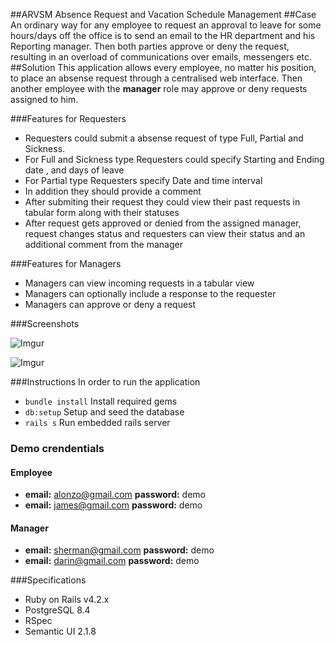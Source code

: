 ##ARVSM
Absence Request and Vacation Schedule Management
##Case
An ordinary way for any employee to request an approval to leave for some hours/days off the office is to send an email to the HR department and his Reporting manager. Then both parties approve or deny the request, resulting in an overload of communications over emails, messengers etc.
##Solution
This application allows every employee, no matter his position, to place an absense request through a centralised web interface. Then another employee with the **manager** role may approve or deny requests assigned to him.

###Features for Requesters
- Requesters could submit a absense request of type Full, Partial and Sickness.
- For Full and Sickness type Requesters could specify Starting and Ending date , and days of leave
- For Partial type Requesters specify Date and time interval
- In addition they should provide a comment
- After submiting their request they could view their past requests  in tabular form along with their statuses
- After request gets approved or denied from the assigned manager, request changes status and requesters can view their status and an additional comment from the manager

###Features for Managers
- Managers can view incoming requests in a tabular view
- Managers can optionally include a response to the requester
- Managers can approve or deny a request

###Screenshots

![Imgur](http://i.imgur.com/KxO0YUs.png)

![Imgur](http://i.imgur.com/DhFaaWf.png)

###Instructions
In order to run the application
- `bundle install` Install required gems
- `db:setup` Setup and seed the database
- `rails s` Run embedded rails server

### Demo crendentials
#### Employee
- **email:** alonzo@gmail.com  **password:**  demo
- **email:** james@gmail.com  **password:**  demo

#### Manager
- **email:** sherman@gmail.com  **password:**  demo
- **email:** darin@gmail.com  **password:**  demo

###Specifications
- Ruby on Rails v4.2.x
- PostgreSQL 8.4
- RSpec
- Semantic UI 2.1.8
